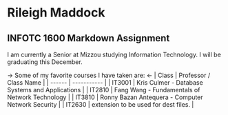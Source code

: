 # Rileigh Maddock
## INFOTC 1600 Markdown Assignment 
 I am currently a Senior at Mizzou studying Information Technology. I will be graduating this December. 

-> Some of my favorite courses I have taken are: <- 
| Class  | Professor / Class Name |
| ------  | ----------- |
| IT3001    | Kris Culmer - Database Systems and Applications  |
| IT2810 | Fang Wang - Fundamentals of Network Technology |
| IT3810    | Ronny Bazan Antequera - Computer Network Security |
| IT2630    | extension to be used for dest files. |

